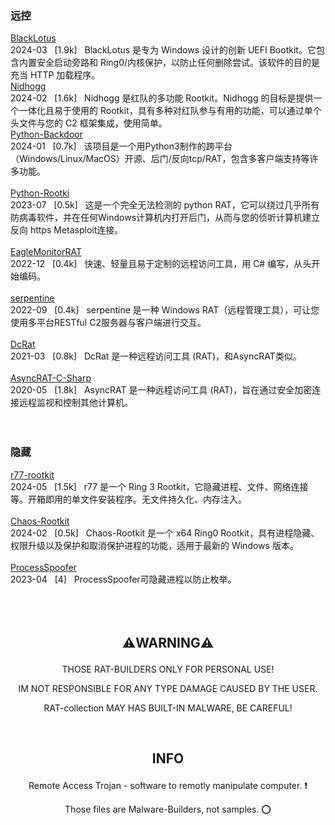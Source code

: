### 远控  
[BlackLotus](https://github.com/ldpreload/BlackLotus)  
2024-03 &nbsp;&nbsp;[1.9k]&nbsp;&nbsp; BlackLotus 是专为 Windows 设计的创新 UEFI Bootkit。它包含内置安全启动旁路和 Ring0/内核保护，以防止任何删除尝试。该软件的目的是充当 HTTP 加载程序。<br /> 
[Nidhogg](https://github.com/Idov31/Nidhogg)   
2024-02 &nbsp;&nbsp;[1.6k]&nbsp;&nbsp; Nidhogg 是红队的多功能 Rootkit。Nidhogg 的目标是提供一个一体化且易于使用的 Rootkit，具有多种对红队参与有用的功能，可以通过单个头文件与您的 C2 框架集成，使用简单。<br /> 
[Python-Backdoor](https://github.com/xp4xbox/Python-Backdoor)  
2024-01 &nbsp;&nbsp;[0.7k]&nbsp;&nbsp; 该项目是一个用Python3制作的跨平台（Windows/Linux/MacOS）开源、后门/反向tcp/RAT，包含多客户端支持等许多功能。<br />  
[Python-Rootki](https://github.com/0xIslamTaha/Python-Rootkit)  
2023-07 &nbsp;&nbsp;[0.5k]&nbsp;&nbsp; 这是一个完全无法检测的 python RAT，它可以绕过几乎所有防病毒软件，并在任何Windows计算机内打开后门，从而与您的侦听计算机建立反向 https Metasploit连接。<br />  
[EagleMonitorRAT](https://github.com/arsium/EagleMonitorRAT)  
2022-12 &nbsp;&nbsp;[0.4k]&nbsp;&nbsp; 快速、轻量且易于定制的远程访问工具，用 C# 编写，从头开始编码。<br />  
[serpentine](https://github.com/jafarlihi/serpentine)  
2022-09 &nbsp;&nbsp;[0.4k]&nbsp;&nbsp; serpentine 是一种 Windows RAT（远程管理工具），可让您使用多平台RESTful C2服务器与客户端进行交互。<br />  
[DcRat](https://github.com/qwqdanchun/DcRat)   
2021-03 &nbsp;&nbsp;[0.8k]&nbsp;&nbsp; DcRat 是一种远程访问工具 (RAT)，和AsyncRAT类似。<br />  
[AsyncRAT-C-Sharp](https://github.com/NYAN-x-CAT/AsyncRAT-C-Sharp)  
2020-05 &nbsp;&nbsp;[1.8k]&nbsp;&nbsp; AsyncRAT 是一种远程访问工具 (RAT)，旨在通过安全加密连接远程监视和控制其他计算机。<br /><br /><br />




### 隐藏  
[r77-rootkit](https://github.com/bytecode77/r77-rootkit)  
2024-05 &nbsp;&nbsp;[1.5k]&nbsp;&nbsp; r77 是一个 Ring 3 Rootkit，它隐藏进程、文件、网络连接等。开箱即用的单文件安装程序。无文件持久化、内存注入。<br />  
[Chaos-Rootkit](https://github.com/ZeroMemoryEx/Chaos-Rootkit)  
2024-02 &nbsp;&nbsp;[0.5k]&nbsp;&nbsp; Chaos-Rootkit 是一个 x64 Ring0 Rootkit，具有进程隐藏、权限升级以及保护和取消保护进程的功能，适用于最新的 Windows 版本。<br />  
[ProcessSpoofer](https://github.com/itsshux/ProcessSpoofer)  
2023-04 &nbsp;&nbsp;[4]&nbsp;&nbsp; ProcessSpoofer可隐藏进程以防止枚举。<br /><br /><br /><br />






**<p align="center">⚠️WARNING⚠️</p>**
------

<p align="center">THOSE RAT-BUILDERS ONLY FOR PERSONAL USE!</p>

<p align="center">IM NOT RESPONSIBLE FOR ANY TYPE DAMAGE CAUSED BY THE USER.</p>

<p align="center">RAT-collection MAY HAS BUILT-IN MALWARE, BE CAREFUL!</p><br />


**<p align="center">INFO</p>**
------


<p align="center">Remote Access Trojan - software to remotly manipulate computer. ❗️</p>

<p align="center">Those files are Malware-Builders, not samples. ⭕️</p>





